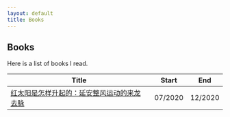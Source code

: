 ```yaml
---
layout: default
title: Books
---
```


## Books

<p class="noindent">Here is a list of books I read.</p>

<table class="table table-sm">
  <thead>
    <tr>
      <th scope="col">Title</th>
      <th scope="col">Start</th>
      <th scope="col">End</th>
    </tr>
  </thead>
  <tbody>
    <tr>
      <td><a href="https://www.goodreads.com/book/show/29055636">红太阳是怎样升起的：延安整风运动的来龙去脉</a></td>
      <td>07/2020</td>
      <td>12/2020</td>
    </tr>
  </tbody>
</table>